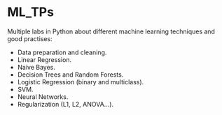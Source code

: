 # ML_TPs
Multiple labs in Python about different machine learning techniques and good practises:
- Data preparation and cleaning.
- Linear Regression.
- Naive Bayes.
- Decision Trees and Random Forests.
- Logistic Regression (binary and multiclass).
- SVM.
- Neural Networks.
- Regularization (L1, L2, ANOVA...).

